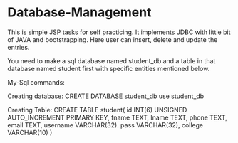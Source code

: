# Database-Management
This is simple JSP tasks for self practicing. It implements JDBC with little bit of JAVA and bootstrapping. Here user can insert, delete and update the entries.

You need to make a sql database named student_db and a table in that database named student first with specific entities mentioned below.

My-Sql commands:

Creating database:
CREATE DATABASE student_db
use student_db

Creating Table:
CREATE TABLE student(
id INT(6) UNSIGNED AUTO_INCREMENT PRIMARY KEY,
fname TEXT,
lname TEXT,
phone TEXT,
email TEXT,
username VARCHAR(32).
pass VARCHAR(32),
college VARCHAR(10)
)
